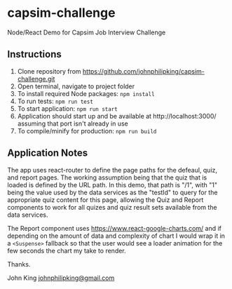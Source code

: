 # capsim-challenge
Node/React Demo for Capsim Job Interview Challenge

## Instructions

1. Clone repository from https://github.com/johnphilipking/capsim-challenge.git
2. Open terminal, navigate to project folder
3. To install required Node packages: `npm install`
4. To run tests: `npm run test`
5. To start application: `npm run start`
6. Application should start up and be available at http://localhost:3000/ assuming that port isn't already in use
7. To compile/minify for production: `npm run build`


## Application Notes

The app uses react-router to define the page paths for the defeaul, quiz, and report pages. The working assumption being that the quiz that is loaded is defined by the URL path. In this demo, that path is "/1", with "1" being the value used by the data services as the "testId" to query for the appropriate quiz content for this page, allowing the Quiz and Report components to work for all quizes and quiz result sets available from the data services.

The Report component uses https://www.react-google-charts.com/ and if depending on the amount of data and complexity of chart I would wrap it in a `<Suspense>` fallback so that the user would see a loader animation for the few seconds the chart my take to render.


Thanks.

John King
johnphilipking@gmail.com
